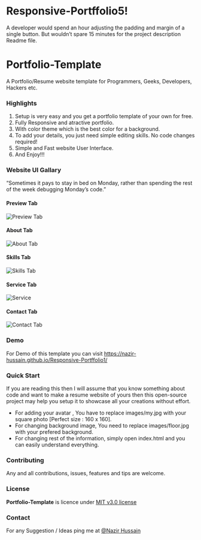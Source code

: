 # Responsive-Portffolio5!
A developer would spend an hour adjusting the padding and margin of a single button. But wouldn’t spare 15 minutes for the project description Readme file.


# Portfolio-Template
A Portfolio/Resume website template for Programmers, Geeks, Developers, Hackers etc.

### Highlights
1. Setup is very easy and you get a portfolio template of your own for free.
2. Fully Responsive and atractive portfolio.
3. With color theme which is the best color for a background.
4. To add your details, you just need simple editing skills. No code changes required!
5. Simple and Fast website User Interface.
6. And Enjoy!!!

### Website UI Gallary
“Sometimes it pays to stay in bed on Monday, rather than spending the rest of the week debugging Monday’s code.”

#### Preview Tab
![Preview Tab](https://user-images.githubusercontent.com/56648155/141693131-97e12b41-0123-49c6-b5a1-f6d51d650659.png)

#### About Tab
![About Tab](https://user-images.githubusercontent.com/56648155/141724871-0d356210-31b0-4056-bec9-5c6e5c5298fc.png)

#### Skills Tab
![Skills Tab](https://user-images.githubusercontent.com/56648155/141724868-1e65caa5-53dd-408f-b384-5984b6011de2.png)

#### Service Tab
![Service](https://user-images.githubusercontent.com/56648155/141724869-fcc37896-7f62-4fcd-9d90-7ed1ddd9f57b.png)

#### Contact Tab
![Contact Tab](https://user-images.githubusercontent.com/56648155/141724866-c73f5e64-93c6-425d-8916-bef08292fa5c.png) 

### Demo
For Demo of this template you can visit https://nazir-hussain.github.io/Responsive-Portffolio1/

### Quick Start
If you are reading this then I will assume that you know something about code and want to make a resume website of yours then this open-source project may help you setup it to showcase all your creations without effort.
- For adding your avatar , You have to replace images/my.jpg with your square photo [Perfect size : 160 x 160].
- For changing background image, You need to replace images/floor.jpg with your prefered background.
- For changing rest of the information, simply open index.html and you can easily understand everything.


### Contributing
Any and all contributions, issues, features and tips are welcome.

### License
**Portfolio-Template** is licence under [MIT v3.0 license](https://img.shields.io/badge/license-MIT-blue.svg)

### Contact

For any Suggestion / Ideas ping me at [@Nazir Hussain](https://www.instagram.com/nazir__hassan/)
